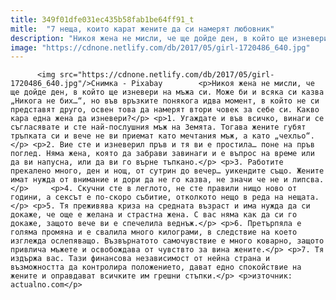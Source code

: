 ```yaml
---
title: 349f01dfe031ec435b58fab1be64ff91_t
mitle:  "7 неща, които карат жените да си намерят любовник"
description: "Никоя жена не мисли, че ще дойде ден, в който ще изневери на мъжа си. Може би и всяка си казва „Никога не бих…“, но във връзките понякога идва момент, в който не си представят друго, освен това да намерят втори човек за себе си. Какво кара една жена да изневери? 1. Угаждате и във …"
image: "https://cdnone.netlify.com/db/2017/05/girl-1720486_640.jpg"
---
```


          <img src="https://cdnone.netlify.com/db/2017/05/girl-1720486_640.jpg"/>Снимка - Pixabay        <p>Никоя жена не мисли, че ще дойде ден, в който ще изневери на мъжа си. Може би и всяка си казва „Никога не бих…“, но във връзките понякога идва момент, в който не си представят друго, освен това да намерят втори човек за себе си. Какво кара една жена да изневери?</p> <p>1. Угаждате и във всичко, винаги се съгласявате и сте най-послушния мъж на Земята. Тогава жените губят тръпката си и вече не ви приемат като мечтания мъж, а като „чехльо“.</p> <p>2. Вие сте и изневерил пръв и тя ви е простила… поне на пръв поглед. Няма жена, която да забрави завинаги и е въпрос на време или да ви напусна, или да ви го върне тъпкано.</p> <p>3. Работите прекалено много, ден и нощ, от сутрин до вечер… уикендите също. Жените имат нужда от внимание и дори да не го казва, не значи че не и липсва.</p>     <p>4. Скучни сте в леглото, не сте правили нищо ново от години, а сексът е по-скоро събитие, отколкото нещо в реда на нещата.</p> <p>5. Тя преживява криза на средната възраст и има нужда да си докаже, че още е желана и страстна жена. С вас няма как да си го докаже, защото вече ви е спечелила веднъж.</p> <p>6. Претърпяла е голяма промяна и е свалила много килограми, в следствие на което изглежда ослепяващо. Възвърнатото самочувствие е много коварно, защото привлича мъжете и освобождава от чувствто за вина жените.</p> <p>7. Тя издържа вас. Тази финансова независимост от нейна страна и възможността да контролира положението, дават едно спокойствие на жените и оправдават всичките им грешни стъпки.</p> <p>източник: actualno.com</p>        